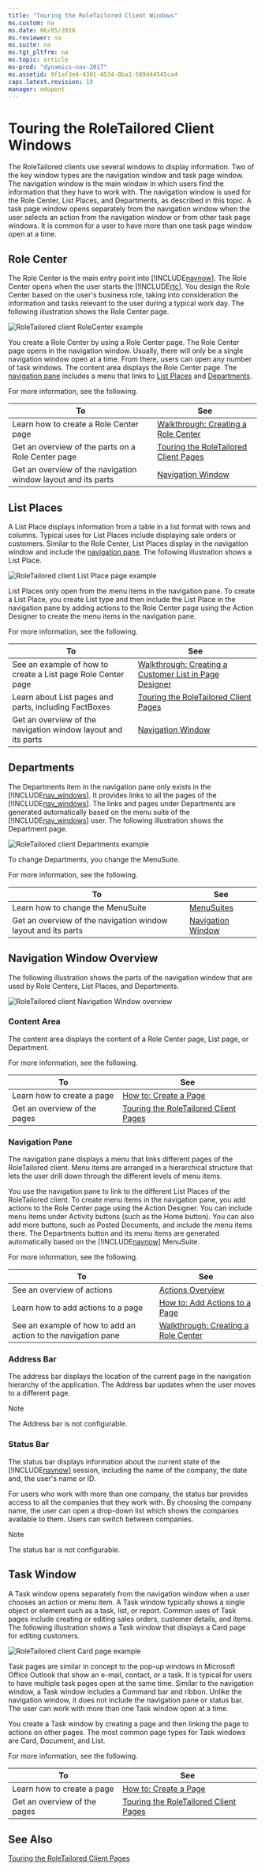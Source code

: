 ```yaml
---
title: "Touring the RoleTailored Client Windows"
ms.custom: na
ms.date: 06/05/2016
ms.reviewer: na
ms.suite: na
ms.tgt_pltfrm: na
ms.topic: article
ms-prod: "dynamics-nav-2017"
ms.assetid: 9f1af3e4-4301-4534-8ba1-589d44545ca4
caps.latest.revision: 19
manager: edupont
---
```

# Touring the RoleTailored Client Windows
The RoleTailored clients use several windows to display information. Two of the key window types are the navigation window and task page window. The navigation window is the main window in which users find the information that they have to work with. The navigation window is used for the Role Center, List Places, and Departments, as described in this topic. A task page window opens separately from the navigation window when the user selects an action from the navigation window or from other task page windows. It is common for a user to have more than one task page window open at a time.  
  
## Role Center  
 The Role Center is the main entry point into [!INCLUDE[navnow](includes/navnow_md.md)]. The Role Center opens when the user starts the [!INCLUDE[rtc](includes/rtc_md.md)]. You design the Role Center based on the user's business role, taking into consideration the information and tasks relevant to the user during a typical work day. The following illustration shows the Role Center page.  
  
 ![RoleTailored client RoleCenter example](media/NAV_RoleCenterOrderProcessor_wCallouts.png "NAV\_RoleCenterOrderProcessor\_wCallouts")  
  
 You create a Role Center by using a Role Center page. The Role Center page opens in the navigation window. Usually, there will only be a single navigation window open at a time. From there, users can open any number of task windows. The content area displays the Role Center page. The [navigation pane](#NavigationPane) includes a menu that links to [List Places](#ListPlaces) and [Departments](#Departments).  
  
 For more information, see the following.  
  
|To|See|  
|--------|---------|  
|Learn how to create a Role Center page|[Walkthrough: Creating a Role Center](Walkthrough:%20Creating%20a%20Role%20Center.md)|  
|Get an overview of the parts on a Role Center page|[Touring the RoleTailored Client Pages](Touring-the-RoleTailored-Client-Pages.md)|  
|Get an overview of the navigation window layout and its parts|[Navigation Window](#NavigationWindow)|  
  
##  <a name="ListPlaces"></a> List Places  
 A List Place displays information from a table in a list format with rows and columns. Typical uses for List Places include displaying sale orders or customers. Similar to the Role Center, List Places display in the navigation window and include the [navigation pane](#NavigationPane). The following illustration shows a List Place.  
  
 ![RoleTailored client List Place page example](media/NAV_ListPlaceSalesOrders_wCallouts.png "NAV\_ListPlaceSalesOrders\_wCallouts")  
  
 List Places only open from the menu items in the navigation pane. To create a List Place, you create List type and then include the List Place in the navigation pane by adding actions to the Role Center page using the Action Designer to create the menu items in the navigation pane.  
  
 For more information, see the following.  
  
|To|See|  
|--------|---------|  
|See an example of how to create a List page Role Center page|[Walkthrough: Creating a Customer List in Page Designer](Walkthrough:%20Creating%20a%20Customer%20List%20in%20Page%20Designer.md)|  
|Learn about List pages and parts, including FactBoxes|[Touring the RoleTailored Client Pages](Touring-the-RoleTailored-Client-Pages.md)|  
|Get an overview of the navigation window layout and its parts|[Navigation Window](#NavigationWindow)|  
  
##  <a name="Departments"></a> Departments  
 The Departments item in the navigation pane only exists in the [!INCLUDE[nav_windows](includes/nav_windows_md.md)]. It provides links to all the pages of the [!INCLUDE[nav_windows](includes/nav_windows_md.md)]. The links and pages under Departments are generated automatically based on the menu suite of the [!INCLUDE[nav_windows](includes/nav_windows_md.md)] user. The following illustration shows the Department page.  
  
 ![RoleTailored client Departments example](media/NAV_Departments_wCallouts.png "NAV\_Departments\_wCallouts")  
  
 To change Departments, you change the MenuSuite.  
  
 For more information, see the following.  
  
|To|See|  
|--------|---------|  
|Learn how to change the MenuSuite|[MenuSuites](MenuSuites.md)|  
|Get an overview of the navigation window layout and its parts|[Navigation Window](#NavigationWindow)|  
  
##  <a name="NavigationWindow"></a> Navigation Window Overview  
 The following illustration shows the parts of the navigation window that are used by Role Centers, List Places, and Departments.  
  
 ![RoleTailored client Navigation Window overview](media/NAV_NavigationWindowOverview_wCallouts.png "NAV\_NavigationWindowOverview\_wCallouts")  
  
### Content Area  
 The content area displays the content of a Role Center page, List page, or Department.  
  
 For more information, see the following.  
  
|To|See|  
|--------|---------|  
|Learn how to create a page|[How to: Create a Page](How-to--Create%20a%20Page.md)|  
|Get an overview of the pages|[Touring the RoleTailored Client Pages](Touring-the-RoleTailored-Client-Pages.md)|  
  
###  <a name="NavigationPane"></a> Navigation Pane  
 The navigation pane displays a menu that links different pages of the RoleTailored client. Menu items are arranged in a hierarchical structure that lets the user drill down through the different levels of menu items.  
  
 You use the navigation pane to link to the different List Places of the RoleTailored client. To create menu items in the navigation pane, you add actions to the Role Center page using the Action Designer. You can include menu items under Activity buttons \(such as the Home button\). You can also add more buttons, such as Posted Documents, and include the menu items there. The Departments button and its menu items are generated automatically based on the [!INCLUDE[navnow](includes/navnow_md.md)] MenuSuite.  
  
 For more information, see the following.  
  
|To|See|  
|--------|---------|  
|See an overview of actions|[Actions Overview](Actions-Overview.md)|  
|Learn how to add actions to a page|[How to: Add Actions to a Page](How-to--Add%20Actions%20to%20a%20Page.md)|  
|See an example of how to add an action to the navigation pane|[Walkthrough: Creating a Role Center](Walkthrough:%20Creating%20a%20Role%20Center.md)|  
  
### Address Bar  
 The address bar displays the location of the current page in the navigation hierarchy of the application. The Address bar updates when the user moves to a different page.  
  
> [!NOTE]  
>  The Address bar is not configurable.  
  
### Status Bar  
 The status bar displays information about the current state of the [!INCLUDE[navnow](includes/navnow_md.md)] session, including the name of the company, the date and, the user's name or ID.  
  
 For users who work with more than one company, the status bar provides access to all the companies that they work with. By choosing the company name, the user can open a drop-down list which shows the companies available to them. Users can switch between companies.  
  
> [!NOTE]  
>  The status bar is not configurable.  
  
## Task Window  
 A Task window opens separately from the navigation window when a user chooses an action or menu item. A Task window typically shows a single object or element such as a task, list, or report. Common uses of Task pages include creating or editing sales orders, customer details, and items. The following illustration shows a Task window that displays a Card page for editing customers.  
  
 ![RoleTailored client Card page example](media/NAV_CardPage_CustomerCard.jpg "NAV\_CardPage\_CustomerCard")  
  
 Task pages are similar in concept to the pop-up windows in Microsoft Office Outlook that show an e-mail, contact, or a task. It is typical for users to have multiple task pages open at the same time. Similar to the navigation window, a Task window includes a Command bar and ribbon. Unlike the navigation window, it does not include the navigation pane or status bar. The user can work with more than one Task window open at a time.  
  
 You create a Task window by creating a page and then linking the page to actions on other pages. The most common page types for Task windows are Card, Document, and List.  
  
 For more information, see the following.  
  
|To|See|  
|--------|---------|  
|Learn how to create a page|[How to: Create a Page](How-to--Create%20a%20Page.md)|  
|Get an overview of the pages|[Touring the RoleTailored Client Pages](Touring-the-RoleTailored-Client-Pages.md)|  
  
## See Also  
 [Touring the RoleTailored Client Pages](Touring-the-RoleTailored-Client-Pages.md)